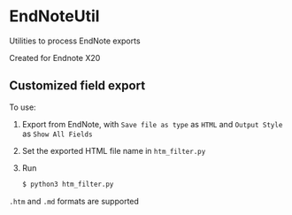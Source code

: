 # EndNoteUtil
Utilities to process EndNote exports 



Created for Endnote X20 





## Customized field export

To use: 

1. Export from EndNote, with `Save file as type` as `HTML` and `Output Style` as `Show All Fields` 

2. Set the exported HTML file name in `htm_filter.py` 

3. Run 

	```bash
	$ python3 htm_filter.py
	```



`.htm` and `.md` formats are supported 

